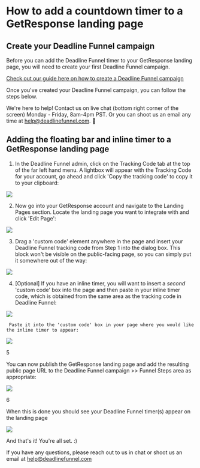 # How to add a countdown timer to a GetResponse landing page

## Create your Deadline Funnel campaign

Before you can add the Deadline Funnel timer to your GetResponse landing page, you will need to create your first Deadline Funnel campaign.

[Check out our guide here on how to create a Deadline Funnel campaign](https://documentation.deadlinefunnel.com/article/629-how-to-create-%20a-deadline-funnel-campaign)

Once you've created your Deadline Funnel campaign, you can follow the steps below.

We're here to help! Contact us on live chat \(bottom right corner of the screen\) Monday - Friday, 8am-4pm PST. Or you can shoot us an email any time at help@deadlinefunnel.com. 🙂

## Adding the floating bar and inline timer to a GetResponse landing page

1. In the Deadline Funnel admin, click on the Tracking Code tab at the top of the far left hand menu. A lightbox will appear with the Tracking Code for your account, go ahead and click 'Copy the tracking code' to copy it to your clipboard:

![](https://s3.amazonaws.com/helpscout.net/docs/assets/53974d6ce4b0c76107b109d1/images/5ce5c4cb04286340b8fa74a7/file-miVGnjnr9p.png)

2. Now go into your GetResponse account and navigate to the Landing Pages section. Locate the landing page you want to integrate with and click 'Edit Page':

![](https://s3.amazonaws.com/helpscout.net/docs/assets/53974d6ce4b0c76107b109d1/images/5d1cfb042c7d3a5cd38e968e/file-LKMu1yBoz6.png)

3. Drag a 'custom code' element anywhere in the page and insert your Deadline Funnel tracking code from Step 1 into the dialog box. This block won't be visible on the public-facing page, so you can simply put it somewhere out of the way:

![](https://s3.amazonaws.com/helpscout.net/docs/assets/53974d6ce4b0c76107b109d1/images/5d1cfcde04286369ad8d351e/file-u6mJcAUIao.gif)

4. \[Optional\] If you have an inline timer, you will want to insert a _second_ 'custom code' box into the page and then paste in your inline timer code, which is obtained from the same area as the tracking code in Deadline Funnel:

![](https://s3.amazonaws.com/helpscout.net/docs/assets/53974d6ce4b0c76107b109d1/images/5d1cfd9a2c7d3a5cd38e96bb/file-B9IJI5NA7A.png)

```text
 Paste it into the 'custom code' box in your page where you would like the inline timer to appear:   
```

![](https://s3.amazonaws.com/helpscout.net/docs/assets/53974d6ce4b0c76107b109d1/images/5d1cfe1b04286369ad8d3532/file-7CcdUREoar.png)

5

You can now publish the GetResponse landing page and add the resulting public page URL to the Deadline Funnel campaign &gt;&gt; Funnel Steps area as appropriate:

![](https://s3.amazonaws.com/helpscout.net/docs/assets/53974d6ce4b0c76107b109d1/images/5d1cffb92c7d3a5cd38e96d6/file-4rIOZc7vhZ.png)

6

When this is done you should see your Deadline Funnel timer\(s\) appear on the landing page

![](https://s3.amazonaws.com/helpscout.net/docs/assets/53974d6ce4b0c76107b109d1/images/5d1cffcd04286369ad8d354f/file-Id5ofasM16.png)

And that's it! You're all set. :\)

If you have any questions, please reach out to us in chat or shoot us an email at help@deadlinefunnel.com

